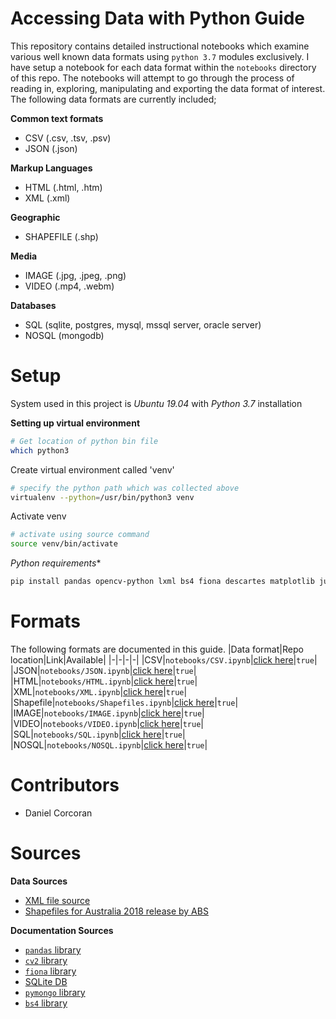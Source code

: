 # Accessing Data with Python Guide
This repository contains detailed instructional notebooks which examine various well known data formats using `python 3.7` modules exclusively. I have setup a notebook for each data format within the `notebooks` directory of this repo. The notebooks will attempt to go through the process of reading in, exploring, manipulating and exporting the data format of interest. The following data formats are currently included;

**Common text formats**

- CSV (.csv, .tsv, .psv)
- JSON (.json)

**Markup Languages**

- HTML (.html, .htm)
- XML (.xml)

**Geographic**

- SHAPEFILE (.shp)

**Media**

- IMAGE (.jpg, .jpeg, .png)
- VIDEO (.mp4, .webm)

**Databases**

- SQL (sqlite, postgres, mysql, mssql server, oracle server)
- NOSQL (mongodb)


# Setup
System used in this project is *Ubuntu 19.04* with *Python 3.7* installation

**Setting up virtual environment**

```sh
# Get location of python bin file 
which python3
```

Create virtual environment called 'venv'
```sh
# specify the python path which was collected above
virtualenv --python=/usr/bin/python3 venv
```

Activate venv 
```sh
# activate using source command
source venv/bin/activate
```

*Python requirements**
```sh
pip install pandas opencv-python lxml bs4 fiona descartes matplotlib jupyter
```
# Formats
The following formats are documented in this guide.
|Data format|Repo location|Link|Available| 
|-|-|-|-|
|CSV|`notebooks/CSV.ipynb`|[click here](https://github.com/danielc92/python-data-guide/blob/master/notebooks/Shapefiles.ipynb)|`true`|
|JSON|`notebooks/JSON.ipynb`|[click here](https://github.com/danielc92/python-data-guide/blob/master/notebooks/JSON.ipynb)|`true`|
|HTML|`notebooks/HTML.ipynb`|[click here](https://github.com/danielc92/python-data-guide/blob/master/notebooks/HTML.ipynb)|`true`|
|XML|`notebooks/XML.ipynb`|[click here](https://github.com/danielc92/python-data-guide/blob/master/notebooks/XML.ipynb)|`true`|
|Shapefile|`notebooks/Shapefiles.ipynb`|[click here](https://github.com/danielc92/python-data-guide/blob/master/notebooks/Shapefiles.ipynb)|`true`|
|IMAGE|`notebooks/IMAGE.ipynb`|[click here](https://github.com/danielc92/python-data-guide/blob/master/notebooks/IMAGE.ipynb)|`true`|
|VIDEO|`notebooks/VIDEO.ipynb`|[click here](https://github.com/danielc92/python-data-guide/blob/master/notebooks/VIDEO.ipynb)|`true`|
|SQL|`notebooks/SQL.ipynb`|[click here](https://github.com/danielc92/python-data-guide/blob/master/notebooks/SQL.ipynb)|`true`|
|NOSQL|`notebooks/NOSQL.ipynb`|[click here](https://github.com/danielc92/python-data-guide/blob/master/notebooks/NOSQL.ipynb)|`true`|

# Contributors
- Daniel Corcoran

# Sources
**Data Sources**

- [XML file source](https://data.gov.au/dataset/ds-dga-4b7b5b50-774f-4416-90ce-5b7df85ff8ce/details?q=XML)
- [Shapefiles for Australia 2018 release by ABS](https://www.abs.gov.au/AUSSTATS/abs@.nsf/DetailsPage/1270.0.55.003July%202018?OpenDocument)

**Documentation Sources**

- [`pandas` library](https://pandas.pydata.org/pandas-docs/stable/)
- [`cv2` library](https://opencv-python-tutroals.readthedocs.io/en/latest/index.html)
- [`fiona` library](https://pypi.org/project/Fiona/)
- [SQLite DB](https://www.sqlite.org/draft/docs.html)
- [`pymongo` library](https://api.mongodb.com/python/current/)
- [`bs4` library](https://www.crummy.com/software/BeautifulSoup/bs4/doc/)
